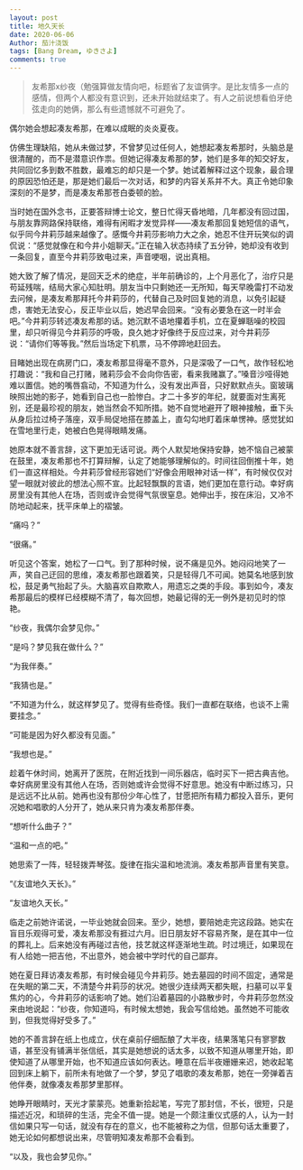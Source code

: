 ```yaml
---
layout: post
title: 地久天长
date: 2020-06-06
Author: 茄汁浇饭 
tags: [Bang Dream, ゆきさよ]
comments: true
---
```


> 友希那x纱夜（勉强算做友情向吧，标题省了友谊俩字。是比友情多一点的感情，但两个人都没有意识到，还未开始就结束了。有人之前说想看伯牙绝弦走向的她俩，那么有些遗憾就不可避免了。

偶尔她会想起凑友希那，在难以成眠的炎炎夏夜。

仿佛生理缺陷，她从未做过梦，不曾梦见过任何人，她想起凑友希那时，头脑总是很清醒的，而不是潜意识作祟。但她记得凑友希那的梦，她们是多年的知交好友，共同回忆多到数不胜数，最难忘的却只是一个梦。她试着解释过这个现象，最合理的原因恐怕还是，那是她们最后一次对话，和梦的内容关系并不大。真正令她印象深刻的不是梦，而是凑友希那苍白委顿的脸。

当时她在国外念书，正要答辩博士论文，整日忙得天昏地暗，几年都没有回过国，与朋友靠网路保持联络，难得有闲暇才发觉异样——凑友希那回复她短信的语气，似乎同今井莉莎越来越像了。感慨今井莉莎影响力大之余，她忍不住开玩笑似的调侃说：“感觉就像在和今井小姐聊天。”正在输入状态持续了五分钟，她却没有收到一条回复，直至今井莉莎致电过来，声音哽咽，说出真相。

她大致了解了情况，是回天乏术的绝症，半年前确诊的，上个月恶化了，治疗只是苟延残喘，结局大家心知肚明。朋友当中只剩她还一无所知，每天早晚雷打不动发去问候，是凑友希那拜托今井莉莎的，代替自己及时回复她的消息，以免引起疑虑，害她无法安心，反正毕业以后，她迟早会回来。“没有必要急在这一时半会吧。”今井莉莎转述凑友希那的话。她沉默不语地攥着手机，立在夏蝉聒噪的校园里，却只听得见今井莉莎的呼吸，良久她才好像终于反应过来，对今井莉莎说：“请你们等等我。”然后当场定下机票，马不停蹄地赶回去。

目睹她出现在病房门口，凑友希那显得毫不意外，只是深吸了一口气，故作轻松地打趣说：“我和自己打赌，赌莉莎会不会向你告密，看来我赌赢了。”嗓音沙哑得她难以置信。她的嘴唇翕动，不知道为什么，没有发出声音，只好默默点头。窗玻璃映照出她的影子，她看到自己也一脸惨白。才二十多岁的年纪，就要面对生离死别，还是最珍视的朋友，她当然会不知所措。她不自觉地避开了眼神接触，垂下头从身后拉过椅子落座，双手局促地搭在膝盖上，直勾勾地盯着床单愣神。感觉犹如在雪地里行走，她被白色晃得眼睛发痛。

她原本就不善言辞，这下更加无话可说。两个人默契地保持安静，她不恼自己被蒙在鼓里，凑友希那也不打算辩解，认定了她能够理解似的。时间往回倒推十年，她们一直这样相处。今井莉莎曾经形容她们“好像会用眼神对话一样”，有时候仅仅对望一眼就对彼此的想法心照不宣。比起轻飘飘的言语，她们更加在意行动。幸好病房里没有其他人在场，否则或许会觉得气氛很窒息。她伸出手，按在床沿，又冷不防地动起来，抚平床单上的褶皱。

“痛吗？”

“很痛。”

听见这个答案，她松了一口气。到了那种时候，说不痛是见外。她闷闷地笑了一声，笑自己迂回的思维，凑友希那也跟着笑，只是轻得几不可闻。她莫名地感到放松，鼓足勇气抬起了头。大脑喜欢自欺欺人，用遗忘之类的手段。事到如今，凑友希那最后的模样已经模糊不清了，每次回想，她最记得的无一例外是初见时的惊艳。

“纱夜，我偶尔会梦见你。”

“是吗？梦见我在做什么？”

“为我伴奏。”

“我猜也是。”

“不知道为什么，就这样梦见了。觉得有些奇怪。我们一直都在联络，也谈不上需要挂念。”

“可能是因为好久都没有见面。”

“我想也是。”

趁着午休时间，她离开了医院，在附近找到一间乐器店，临时买下一把古典吉他。幸好病房里没有其他人在场，否则她或许会觉得不好意思。她没有中断过练习，只是远远不比从前。她再也没有那份少年心性了，甘愿把所有精力都投入音乐，更何况她和唱歌的人分开了，她从来只肯为凑友希那伴奏。

“想听什么曲子？”

“温和一点的吧。”

她思索了一阵，轻轻拨弄琴弦。旋律在指尖温和地流淌。凑友希那声音里有笑意。

“《友谊地久天长》。”

“友谊地久天长。”

临走之前她许诺说，一毕业她就会回来。至少，她想，要陪她走完这段路。她实在盲目乐观得可爱，凑友希那没有捱过六月。旧日朋友好不容易齐聚，是在其中一位的葬礼上。后来她没有再碰过吉他，技艺就这样逐渐地生疏。时过境迁，如果现在有人给她一把吉他，不出意外，她会被中学时代的自己鄙弃。

她在夏日拜访凑友希那，有时候会碰见今井莉莎。她去墓园的时间不固定，通常是在失眠的第二天，不清楚今井莉莎的状况。她很少连续两天都失眠，扫墓可以平复焦灼的心，今井莉莎的话影响了她。她们沿着墓园的小路散步时，今井莉莎忽然没来由地说起：“纱夜，你知道吗，有时候太想她，我会写信给她。虽然她不可能收到，但我觉得好受多了。”

她的不善言辞在纸上也成立，伏在桌前仔细酝酿了大半夜，结果落笔只有寥寥数语，甚至没有铺满半张信纸，其实是她想说的话太多，以致不知道从哪里开始，即使知道了从哪里开始，也不知道应该如何表达。睡意在后半夜姗姗来迟，她收起笔回到床上躺下，前所未有地做了一个梦，梦见了唱歌的凑友希那，她在一旁弹着吉他伴奏，就像凑友希那梦里那样。

她睁开眼睛时，天光才蒙蒙亮。她重新拾起笔，写完了那封信，不长，很短，只是描述近况，和琐碎的生活，完全不值一提。她是一个颇注重仪式感的人，认为一封信如果只写一句话，就没有存在的意义，也不能被称之为信，但那句话太重要了，她无论如何都想说出来，尽管明知凑友希那不会看到。

“以及，我也会梦见你。”